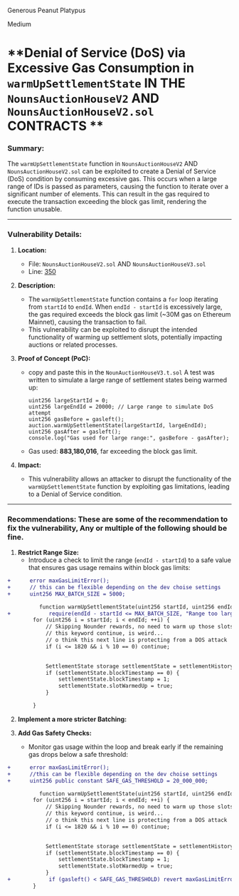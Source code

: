 Generous Peanut Platypus

Medium

# **Denial of Service (DoS) via Excessive Gas Consumption in `warmUpSettlementState` IN THE `NounsAuctionHouseV2` AND `NounsAuctionHouseV2.sol` CONTRACTS **

### **Summary:**  
The `warmUpSettlementState` function in `NounsAuctionHouseV2` AND `NounsAuctionHouseV2.sol` can be exploited to create a Denial of Service (DoS) condition by consuming excessive gas. This occurs when a large range of IDs is passed as parameters, causing the function to iterate over a significant number of elements. This can result in the gas required to execute the transaction exceeding the block gas limit, rendering the function unusable.

---

### **Vulnerability Details:**

1. **Location:**  
   - File: `NounsAuctionHouseV2.sol` AND `NounsAuctionHouseV3.sol`
   - Line: [350](https://github.com/sherlock-audit/2024-11-nounsdao/blob/8b6fb94f103134e751cf016e5c3f4185be89bb49/nouns-monorepo/packages/nouns-contracts/contracts/NounsAuctionHouseV2.sol#L350)

2. **Description:**  
   - The `warmUpSettlementState` function contains a `for` loop iterating from `startId` to `endId`. When `endId - startId` is excessively large, the gas required exceeds the block gas limit (~30M gas on Ethereum Mainnet), causing the transaction to fail.  
   - This vulnerability can be exploited to disrupt the intended functionality of warming up settlement slots, potentially impacting auctions or related processes.

3. **Proof of Concept (PoC):**
   - copy and paste this in the `NounAuctionHouseV3.t.sol` A test was written to simulate a large range of settlement states being warmed up:
     ```solidity
     uint256 largeStartId = 0;
     uint256 largeEndId = 20000; // Large range to simulate DoS attempt
     uint256 gasBefore = gasleft();
     auction.warmUpSettlementState(largeStartId, largeEndId);
     uint256 gasAfter = gasleft();
     console.log("Gas used for large range:", gasBefore - gasAfter);
     ```
   - Gas used: **883,180,016**, far exceeding the block gas limit.

4. **Impact:**  
   - This vulnerability allows an attacker to disrupt the functionality of the `warmUpSettlementState` function by exploiting gas limitations, leading to a Denial of Service condition.  

---

### **Recommendations:**  These are some of the recommendation to fix the vulnerability, Any or multiple of the following should be fine.
1. **Restrict Range Size:**  
   - Introduce a check to limit the range (`endId - startId`) to a safe value that ensures gas usage remains within block gas limits:
     
```diff
+      error maxGasLimitError();
+      // this can be flexible depending on the dev choise settings
+      uint256 MAX_BATCH_SIZE = 5000;

          function warmUpSettlementState(uint256 startId, uint256 endId) external {
+            require(endId - startId <= MAX_BATCH_SIZE, "Range too large");
        for (uint256 i = startId; i < endId; ++i) {
            // Skipping Nounder rewards, no need to warm up those slots since they are never used.
            // this keyword continue, is weird... 
            // o think this next line is protecting from a DOS attack
            if (i <= 1820 && i % 10 == 0) continue;
            

            SettlementState storage settlementState = settlementHistory[i];
            if (settlementState.blockTimestamp == 0) {
                settlementState.blockTimestamp = 1;
                settlementState.slotWarmedUp = true;
            }

        }
```

2. **Implement a more stricter Batching:**  

3. **Add Gas Safety Checks:**  
   - Monitor gas usage within the loop and break early if the remaining gas drops below a safe threshold:

```diff
+      error maxGasLimitError();
+      //this can be flexible depending on the dev choise settings
+      uint256 public constant SAFE_GAS_THRESHOLD = 20_000_000;

          function warmUpSettlementState(uint256 startId, uint256 endId) external {
        for (uint256 i = startId; i < endId; ++i) {
            // Skipping Nounder rewards, no need to warm up those slots since they are never used.
            // this keyword continue, is weird... 
            // o think this next line is protecting from a DOS attack
            if (i <= 1820 && i % 10 == 0) continue;
            

            SettlementState storage settlementState = settlementHistory[i];
            if (settlementState.blockTimestamp == 0) {
                settlementState.blockTimestamp = 1;
                settlementState.slotWarmedUp = true;
            }
+            if (gasleft() < SAFE_GAS_THRESHOLD) revert maxGasLimitError();
        }
```